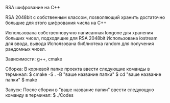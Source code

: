 RSA шифрование на C++

RSA 2048bit с собственным классом, позволяющий хранить достаточно большие для этого шифрования числа на С++

Использована собственноручно написанная longone для хранения больших чисел, подходящие для RSA 2048bit
Использована iostream для ввода, вывода
Исползована библиотека random для получения рандомных чисел.

Зависимости:
g++, cmake

Сборка:
В корневой папке проекта ввести следующие команды в терминал:
$ cmake -S . -B "ваше название папки"
$ cd "ваше название папки"
$ make

Запуск:
После сборки в "ваше название папки" ввести следующую команду в терминал:
$ ./Codes

